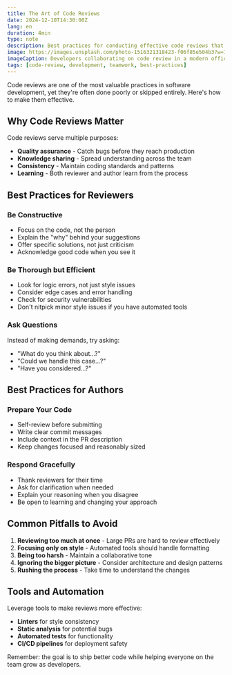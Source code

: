 ```yaml
---
title: The Art of Code Reviews
date: 2024-12-10T14:30:00Z
lang: en
duration: 4min
type: note
description: Best practices for conducting effective code reviews that improve code quality while maintaining team morale and productivity.
image: https://images.unsplash.com/photo-1516321318423-f06f85e504b3?w=1200&h=600&fit=crop&crop=entropy&auto=format&q=80
imageCaption: Developers collaborating on code review in a modern office
tags: [code-review, development, teamwork, best-practices]
---
```


Code reviews are one of the most valuable practices in software development, yet they're often done poorly or skipped entirely. Here's how to make them effective.

## Why Code Reviews Matter

Code reviews serve multiple purposes:
- **Quality assurance** - Catch bugs before they reach production
- **Knowledge sharing** - Spread understanding across the team
- **Consistency** - Maintain coding standards and patterns
- **Learning** - Both reviewer and author learn from the process

## Best Practices for Reviewers

### Be Constructive
- Focus on the code, not the person
- Explain the "why" behind your suggestions
- Offer specific solutions, not just criticism
- Acknowledge good code when you see it

### Be Thorough but Efficient
- Look for logic errors, not just style issues
- Consider edge cases and error handling
- Check for security vulnerabilities
- Don't nitpick minor style issues if you have automated tools

### Ask Questions
Instead of making demands, try asking:
- "What do you think about...?"
- "Could we handle this case...?"
- "Have you considered...?"

## Best Practices for Authors

### Prepare Your Code
- Self-review before submitting
- Write clear commit messages
- Include context in the PR description
- Keep changes focused and reasonably sized

### Respond Gracefully
- Thank reviewers for their time
- Ask for clarification when needed
- Explain your reasoning when you disagree
- Be open to learning and changing your approach

## Common Pitfalls to Avoid

1. **Reviewing too much at once** - Large PRs are hard to review effectively
2. **Focusing only on style** - Automated tools should handle formatting
3. **Being too harsh** - Maintain a collaborative tone
4. **Ignoring the bigger picture** - Consider architecture and design patterns
5. **Rushing the process** - Take time to understand the changes

## Tools and Automation

Leverage tools to make reviews more effective:
- **Linters** for style consistency
- **Static analysis** for potential bugs
- **Automated tests** for functionality
- **CI/CD pipelines** for deployment safety

Remember: the goal is to ship better code while helping everyone on the team grow as developers.
